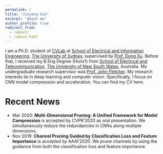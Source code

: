 ```yaml
---
permalink: /
title: "Jinyang Guo"
excerpt: "About me"
author_profile: true
redirect_from: 
  - /about/
  - /about.html
---
```


I am a Ph.D. student of [CVLab](https://usyd-cvlab.github.io/) at [School of Electrical and Information Engineering](https://sydney.edu.au/engineering/about/school-of-electrical-and-information-engineering.html), [The University of Sydney](https://sydney.edu.au/), supervised by [Prof. Dong Xu](https://sydney.edu.au/engineering/people/dong.xu.php). Before that, I received my B.Eng Degree (Hons1) from [School of Electrical and Telecommunication](https://www.engineering.unsw.edu.au/electrical-engineering/), [The University of New South Wales](https://www.unsw.edu.au/), Australia. My undergraduate research supervisor was [Prof. John Fletcher](https://www.engineering.unsw.edu.au/electrical-engineering/professor-john-fletcher). My research interests lie in deep learning and computer vision. Specifically, I focus on CNN model compression and acceleration. You can find my CV here.


Recent News
======
* Mar 2020: <b>Multi-Dimensional Pruning: A Unified Framework for Model Compression</b> is accepted by CVPR’2020 as oral presentation. We simultaneously reduce the redundancies in CNNs along multiple dimensions.
* Nov 2019: <b>Channel Pruning Guided by Classification Loss and Feature Importance</b> is accepted by AAAI’2020. We prune channels by using the guidance from both the classification loss and feature importance.
